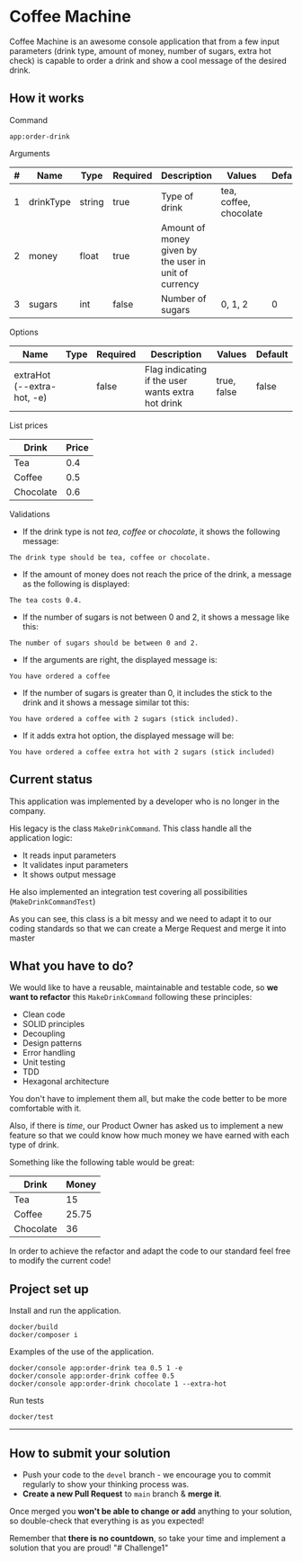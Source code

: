 # Coffee Machine

Coffee Machine is an awesome console application that from a few input parameters (drink type, amount of money,
number of sugars, extra hot check) is capable to order a drink and show a cool message of the desired drink.

## How it works

Command

```
app:order-drink 
```

Arguments

| #   | Name      | Type   | Required | Description                                           | Values                 | Default |
|-----|-----------|--------|----------|-------------------------------------------------------|------------------------|---------|
| 1   | drinkType | string | true     | Type of drink                                         | tea, coffee, chocolate |
| 2   | money     | float  | true     | Amount of money given by the user in unit of currency |                        |
| 3   | sugars    | int    | false    | Number of sugars                                      | 0, 1, 2                | 0       |

Options

| Name                       | Type | Required | Description                                       | Values      | Default |
|----------------------------|------|----------|---------------------------------------------------|-------------|---------|
| extraHot (--extra-hot, -e) |      | false    | Flag indicating if the user wants extra hot drink | true, false | false   |

List prices

| Drink     | Price |
|-----------|-------|
| Tea       | 0.4   |
| Coffee    | 0.5   |
| Chocolate | 0.6   |

Validations

* If the drink type is not *tea*, *coffee* or *chocolate*, it shows the following message:

```
The drink type should be tea, coffee or chocolate.
```

* If the amount of money does not reach the price of the drink, a message as the following is displayed:

```
The tea costs 0.4.
```

* If the number of sugars is not between 0 and 2, it shows a message like this:

```
The number of sugars should be between 0 and 2.
```

* If the arguments are right, the displayed message is:

```
You have ordered a coffee
```

* If the number of sugars is greater than 0, it includes the stick to the drink and it shows a message similar tot this:

```
You have ordered a coffee with 2 sugars (stick included).
```

* If it adds extra hot option, the displayed message will be:

```
You have ordered a coffee extra hot with 2 sugars (stick included)    
```

## Current status

This application was implemented by a developer who is no longer in the company.

His legacy is the class `MakeDrinkCommand`. This class handle all the application logic:

* It reads input parameters
* It validates input parameters
* It shows output message

He also implemented an integration test covering all possibilities (`MakeDrinkCommandTest`)

As you can see, this class is a bit messy and we need to adapt it to our coding standards
so that we can create a Merge Request and merge it into master

## What you have to do?

We would like to have a reusable, maintainable and testable code, so **we want to refactor**
this `MakeDrinkCommand` following these principles:

* Clean code
* SOLID principles
* Decoupling
* Design patterns
* Error handling
* Unit testing
* TDD
* Hexagonal architecture

You don't have to implement them all, but make the code better to be more comfortable with it.

Also, if there is _time_, our Product Owner has asked us to implement a new feature
so that we could know how much money we have earned with each type of drink.

Something like the following table would be great:

| Drink     | Money |
|-----------|-------|
| Tea       | 15    |
| Coffee    | 25.75 |
| Chocolate | 36    |

In order to achieve the refactor and adapt the code to our standard feel free to modify the current code!

## Project set up

Install and run the application.

```
docker/build
docker/composer i
```

Examples of the use of the application.

```
docker/console app:order-drink tea 0.5 1 -e
docker/console app:order-drink coffee 0.5
docker/console app:order-drink chocolate 1 --extra-hot
```

Run tests

```
docker/test
```

---

## How to submit your solution

* Push your code to the `devel` branch - we encourage you to commit regularly to show your thinking process was.
* **Create a new Pull Request** to `main` branch & **merge it**.

Once merged you **won't be able to change or add** anything to your solution, so double-check that everything is as
you expected!

Remember that **there is no countdown**, so take your time and implement a solution that you are proud!
"# Challenge1" 
